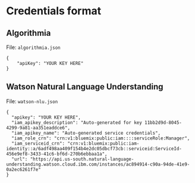 # Credentials format 

## Algorithmia

File: `algorithmia.json`

```
{
    "apiKey": "YOUR KEY HERE"
}
```

## Watson Natural Language Understanding

File: `watson-nlu.json`

```
{
  "apikey": "YOUR KEY HERE",
  "iam_apikey_description": "Auto-generated for key 11bb2d9d-8045-4299-9a81-aa351eaddce6",
  "iam_apikey_name": "Auto-generated service credentials",
  "iam_role_crn": "crn:v1:bluemix:public:iam::::serviceRole:Manager",
  "iam_serviceid_crn": "crn:v1:bluemix:public:iam-identity::a/6adf498aa409f154b4e2dc05dbcf73cb::serviceid:ServiceId-456e9ef8-3433-41c6-bf6d-270b6ebbaa1a",
  "url": "https://api.us-south.natural-language-understanding.watson.cloud.ibm.com/instances/ac894914-c90a-94de-41e9-0a2ec6261f7e"
}
```